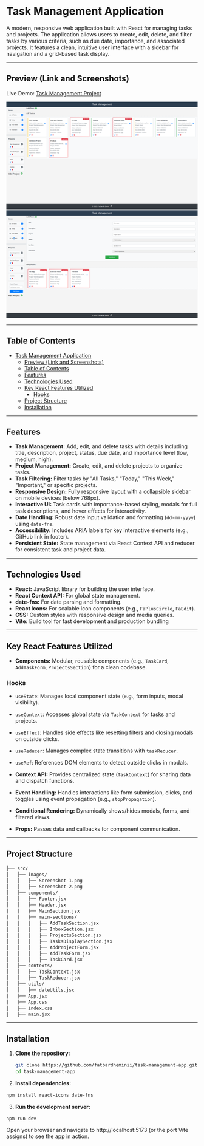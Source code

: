 # Task Management Application

A modern, responsive web application built with React for managing tasks and projects. The application allows users to create, edit, delete, and filter tasks by various criteria, such as due date, importance, and associated projects. It features a clean, intuitive user interface with a sidebar for navigation and a grid-based task display.

---

## Preview (Link and Screenshots)

Live Demo: [Task Management Project](https://taskmanagement-project.netlify.app/)

![Screenshot 1 - Different Tasks](src/images/Screenshot-1.png)
![Screenshot 2 - Important Tasks filtered, forms displayed](src/images/Screenshot-2.png) 

---

## Table of Contents

- [Task Management Application](#task-management-application)
  - [Preview (Link and Screenshots)](#preview-link-and-screenshots)
  - [Table of Contents](#table-of-contents)
  - [Features](#features)
  - [Technologies Used](#technologies-used)
  - [Key React Features Utilized](#key-react-features-utilized)
    - [Hooks](#hooks)
  - [Project Structure](#project-structure)
  - [Installation](#installation)

---

## Features

- **Task Management:** Add, edit, and delete tasks with details including title, description, project, status, due date, and importance level (low, medium, high).  
- **Project Management:** Create, edit, and delete projects to organize tasks.  
- **Task Filtering:** Filter tasks by "All Tasks," "Today," "This Week," "Important," or specific projects.  
- **Responsive Design:** Fully responsive layout with a collapsible sidebar on mobile devices (below 768px).  
- **Interactive UI:** Task cards with importance-based styling, modals for full task descriptions, and hover effects for interactivity.  
- **Date Handling:** Robust date input validation and formatting (`dd-mm-yyyy`) using `date-fns`.  
- **Accessibility:** Includes ARIA labels for key interactive elements (e.g., GitHub link in footer).  
- **Persistent State:** State management via React Context API and reducer for consistent task and project data.

---

## Technologies Used

- **React:** JavaScript library for building the user interface.  
- **React Context API:** For global state management.  
- **date-fns:** For date parsing and formatting.  
- **React Icons:** For scalable icon components (e.g., `FaPlusCircle`, `FaEdit`).  
- **CSS:** Custom styles with responsive design and media queries.  
- **Vite:** Build tool for fast development and production bundling 

---

## Key React Features Utilized

- **Components:** Modular, reusable components (e.g., `TaskCard`, `AddTaskForm`, `ProjectsSection`) for a clean codebase.

### Hooks

- `useState`: Manages local component state (e.g., form inputs, modal visibility).  
- `useContext`: Accesses global state via `TaskContext` for tasks and projects.  
- `useEffect`: Handles side effects like resetting filters and closing modals on outside clicks.  
- `useReducer`: Manages complex state transitions with `taskReducer`.  
- `useRef`: References DOM elements to detect outside clicks in modals.

- **Context API:** Provides centralized state (`TaskContext`) for sharing data and dispatch functions.  
- **Event Handling:** Handles interactions like form submission, clicks, and toggles using event propagation (e.g., `stopPropagation`).  
- **Conditional Rendering:** Dynamically shows/hides modals, forms, and filtered views.  
- **Props:** Passes data and callbacks for component communication.

---

## Project Structure
```
├── src/
│   ├── images/
│   │   ├── Screenshot-1.png
│   │   ├── Screenshot-2.png
│   ├── components/
│   │   ├── Footer.jsx
│   │   ├── Header.jsx
│   │   ├── MainSection.jsx
│   │   ├── main-sections/
│   │   │   ├── AddTaskSection.jsx
│   │   │   ├── InboxSection.jsx
│   │   │   ├── ProjectsSection.jsx
│   │   │   ├── TasksDisplaySection.jsx
│   │   │   ├── AddProjectForm.jsx
│   │   │   ├── AddTaskForm.jsx
│   │   │   ├── TaskCard.jsx
│   ├── contexts/
│   │   ├── TaskContext.jsx
│   │   ├── TaskReducer.jsx
│   ├── utils/
│   │   ├── dateUtils.jsx
│   ├── App.jsx
│   ├── App.css
│   ├── index.css
│   ├── main.jsx
```
---

## Installation

1. **Clone the repository:**

   ```bash
   git clone https://github.com/fatbardheminii/task-management-app.git
   cd task-management-app

2. **Install dependencies:**

  ```bash
  npm install react-icons date-fns
  ```

3. **Run the development server:**

  ```bash
  npm run dev
  ```

  Open your browser and navigate to http://localhost:5173 (or the port Vite assigns) to see the app in action.
